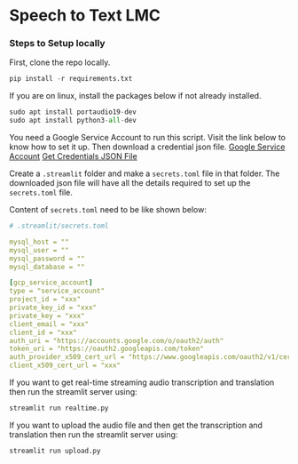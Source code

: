 # Speech to Text LMC

### Steps to Setup locally

First, clone the repo locally.

```python
pip install -r requirements.txt
```

If you are on linux, install the packages below if not already installed.
```python
sudo apt install portaudio19-dev
sudo apt install python3-all-dev
```
You need a Google Service Account to run this script. Visit the link below to know how to set it up. Then download a credential json file.
[Google Service Account](https://console.cloud.google.com/iam-admin/serviceaccounts)
[Get Credentials JSON File](https://developers.google.com/workspace/guides/create-credentials)

Create a `.streamlit` folder and make a `secrets.toml` file in that folder. The downloaded json file will have all the details required to set up the `secrets.toml` file. 

Content of `secrets.toml` need to be like shown below:

```yml
# .streamlit/secrets.toml

mysql_host = ""
mysql_user = ""
mysql_password = ""
mysql_database = ""

[gcp_service_account]
type = "service_account"
project_id = "xxx"
private_key_id = "xxx"
private_key = "xxx"
client_email = "xxx"
client_id = "xxx"
auth_uri = "https://accounts.google.com/o/oauth2/auth"
token_uri = "https://oauth2.googleapis.com/token"
auth_provider_x509_cert_url = "https://www.googleapis.com/oauth2/v1/certs"
client_x509_cert_url = "xxx"
```

If you want to get real-time streaming audio transcription and translation then run the streamlit server using:
```python 
streamlit run realtime.py
```

If you want to upload the audio file and then get the transcription and translation then run the streamlit server using:
```python
streamlit run upload.py
```
